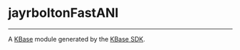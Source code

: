 
# jayrboltonFastANI
---

A [KBase](https://kbase.us) module generated by the [KBase SDK](https://github.com/kbase/kb_sdk).


